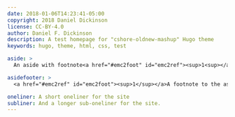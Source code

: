```yaml
---
date: 2018-01-06T14:23:41-05:00
copyright: 2018 Daniel Dickinson
license: CC-BY-4.0
author: Daniel F. Dickinson
description: A test homepage for "cshore-oldnew-mashup" Hugo theme
keywords: hugo, theme, html, css, test

aside: >
  An aside with footnote<a href="#emc2foot" id="emc2ref"><sup>1<sup></a>

asidefooter: >
  <a href="#emc2ref" id="emc2foot"><sup>1</sup></a>A footnote to the aside.

oneliner: A short oneliner for the site
subliner: And a longer sub-oneliner for the site.
---
```

